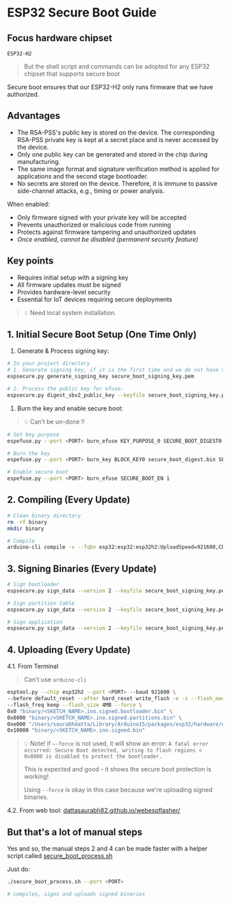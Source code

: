 # ESP32 Secure Boot Guide

## Focus hardware chipset

`ESP32-H2`

> But the shell script and commands can be adopted for any ESP32 chipset that supports secure boot

Secure boot ensures that our ESP32-H2 only runs firmware that we have authorized. 

## Advantages

- The RSA-PSS's public key is stored on the device. The corresponding RSA-PSS private key is kept at a secret place and is never accessed by the device.
- Only one public key can be generated and stored in the chip during manufacturing.
- The same image format and signature verification method is applied for applications and the second stage bootloader.
- No secrets are stored on the device. Therefore, it is immune to passive side-channel attacks, e.g., timing or power analysis.

When enabled:

- Only firmware signed with your private key will be accepted
- Prevents unauthorized or malicious code from running
- Protects against firmware tampering and unauthorized updates
- _Once enabled, cannot be disabled (permanent security feature)_

## Key points

- Requires initial setup with a signing key
- All firmware updates must be signed
- Provides hardware-level security
- Essential for IoT devices requiring secure deployments

> 💡 Need local system installation.

## 1. Initial Secure Boot Setup (One Time Only)

1. Generate & Process signing key:

```bash
# In your project directory
# 1. Generate signing key, if it is the first time and we do not have the secure_boot_signing_key.pem
espsecure.py generate_signing_key secure_boot_signing_key.pem

# 2. Process the public key for efuse:
espsecure.py digest_sbv2_public_key --keyfile secure_boot_signing_key.pem --output secure_boot_digest.bin
```

1. Burn the key and enable secure boot:

> 💡 Can’t be un-done !!

```bash
# Set key purpose
espefuse.py --port <PORT> burn_efuse KEY_PURPOSE_0 SECURE_BOOT_DIGEST0

# Burn the key
espefuse.py --port <PORT> burn_key BLOCK_KEY0 secure_boot_digest.bin SECURE_BOOT_DIGEST0

# Enable secure boot
espefuse.py --port <PORT> burn_efuse SECURE_BOOT_EN 1
```

## 2. Compiling (Every Update)

```bash
# Clean binary directory
rm -rf binary
mkdir binary

# Compile
arduino-cli compile -v --fqbn esp32:esp32:esp32h2:UploadSpeed=921600,CDCOnBoot=default,FlashFreq=64,FlashMode=qio,FlashSize=4M,PartitionScheme=min_spiffs,DebugLevel=none,EraseFlash=all,JTAGAdapter=default,ZigbeeMode=default --output-dir binary .
```

## 3. Signing Binaries (Every Update)

```bash
# Sign bootloader
espsecure.py sign_data --version 2 --keyfile secure_boot_signing_key.pem --output binary/<SKETCH_NAME>.ino.signed.bootloader.bin binary/<SKETCH_NAME>.ino.bootloader.bin

# Sign partition table
espsecure.py sign_data --version 2 --keyfile secure_boot_signing_key.pem --output binary/<SKETCH_NAME>.ino.signed.partitions.bin binary/<SKETCH_NAME>.ino.partitions.bin

# Sign application
espsecure.py sign_data --version 2 --keyfile secure_boot_signing_key.pem --output binary/<SKETCH_NAME>.ino.signed.bin binary/<SKETCH_NAME>.ino.bin
```

## 4. Uploading (Every Update)

4.1. From Terminal 

> Can't use `arduino-cli`

```bash
esptool.py --chip esp32h2 --port <PORT> --baud 921600 \
--before default_reset --after hard_reset write_flash -e -z --flash_mode keep \
--flash_freq keep --flash_size 4MB --force \
0x0 "binary/<SKETCH_NAME>.ino.signed.bootloader.bin" \
0x8000 "binary/<SKETCH_NAME>.ino.signed.partitions.bin" \
0xe000 "/Users/saurabhdatta/Library/Arduino15/packages/esp32/hardware/esp32/3.0.7/tools/partitions/boot_app0.bin" \
0x10000 "binary/<SKETCH_NAME>.ino.signed.bin"
```

> 💡 Note! if `—-force` is not used, it will show an error: `A fatal error occurred: Secure Boot detected, writing to flash regions < 0x8000 is disabled to protect the bootloader.`
>
> This is expected and good - it shows the secure boot protection is working!
>
> Using `--force` is okay in this case because we're uploading signed binaries.


4.2. From web tool: [dattasaurabh82.github.io/webespflasher/](ttps://dattasaurabh82.github.io/webespflasher/)

## But that's a lot of manual steps

Yes and so, the manual steps 2 and 4 can be made faster with a helper script called [secure_boot_process.sh](secure_boot_process.sh)

Just do:

```bash
./secure_boot_process.sh --port <PORT>

# compiles, signs and uploads signed binaries
```
